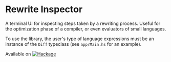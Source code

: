 # Rewrite Inspector

A terminal UI for inspecting steps taken by a rewriting process.
Useful for the optimization phase of a compiler,
or even evaluators of small languages.

To use the library, the user's type of language expressions
must be an instance of the `Diff` typeclass (see `app/Main.hs` for an example).


Available on [![Hackage](https://img.shields.io/badge/Hackage-v0.1.0.2-blue.svg)](http://hackage.haskell.org/package/rewrite-inspector)
